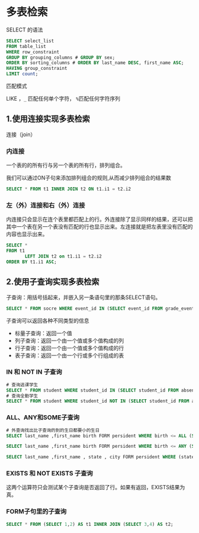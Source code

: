 # 多表检索

SELECT 的语法

```sql
SELECT select_list
FROM table_list
WHERE row_constraint
GROUP BY grouping_columns # GROUP BY sex;
ORDER BY sorting_columns # ORDER BY last_name DESC, first_name ASC;
HAVING group_constraint
LIMIT count;
```

匹配模式

LIKE ，`_` 匹配任何单个字符， `%`匹配任何字符序列

## 1.使用连接实现多表检索

连接（join）

### 内连接

一个表的的所有行与另一个表的所有行，排列组合。

我们可以通过ON子句来添加排列组合的规则,从而减少排列组合的结果数

```sql
SELECT * FROM t1 INNER JOIN t2 ON t1.i1 = t2.i2
```

### 左（外）连接和右（外）连接

内连接只会显示在连个表里都匹配上的行。外连接除了显示同样的结果，还可以把其中一个表在另一个表没有匹配的行也显示出来。左连接就是把左表里没有匹配的内容也显示出来。

```sql
SELECT *
FROM t1
       LEFT JOIN t2 on t1.i1 = t2.i2
ORDER BY t1.i1 ASC;
```

## 2.使用子查询实现多表检索

子查询：用括号括起来，并嵌入另一条语句里的那条SELECT语句。

```sql
SELECT * FROM socre WHERE event_id IN (SELECT event_id FROM grade_event WHERE category = 'T');
```

子查询可以返回各种不同类型的信息

- 标量子查询：返回一个值
- 列子查询：返回一个由一个值或多个值构成的列
- 行子查询：返回一个由一个值或多个值构成的行
- 表子查询：返回一个由一个行或多个行组成的表

### IN 和 NOT IN 子查询

```sql
# 查询逃课学生
SELECT * FROM student WHERE student_id IN (SELECT student_id FROM absence);
# 查询全勤学生
SELECT * FROM student WHERE student_id NOT IN (SELECT student_id FROM absence);
```

### ALL、ANY和SOME子查询

```sql
# 外查询找出比子查询的到的生日都要小的生日
SELECT last_name ,first_name birth FORM persident WHERE birth <= ALL (SELECT birth FROM president);

SELECT last_name ,first_name birth FORM persident WHERE birth <= ANY (SELECT birth FROM president);

SELECT last_name ,first_name , state , city FORM persident WHERE (state,city) = ANY (SELECT state , city FORM persident WHERE last_name = 'Roosevelt');
```

### EXISTS 和 NOT EXISTS 子查询

这两个运算符只会测试某个子查询是否返回了行。如果有返回，EXISTS结果为真。

### FORM子句里的子查询

```sql
SELECT * FROM (SELECT 1,2) AS t1 INNER JOIN (SELECT 3,4) AS t2;
```

